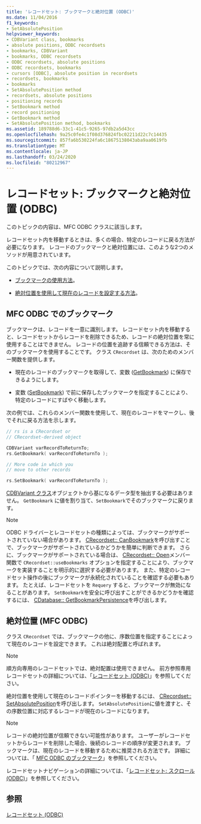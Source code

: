 ```yaml
---
title: 'レコードセット: ブックマークと絶対位置 (ODBC)'
ms.date: 11/04/2016
f1_keywords:
- SetAbsolutePosition
helpviewer_keywords:
- CDBVariant class, bookmarks
- absolute positions, ODBC recordsets
- bookmarks, CDBVariant
- bookmarks, ODBC recordsets
- ODBC recordsets, absolute positions
- ODBC recordsets, bookmarks
- cursors [ODBC], absolute position in recordsets
- recordsets, bookmarks
- bookmarks
- SetAbsolutePosition method
- recordsets, absolute positions
- positioning records
- SetBookmark method
- record positioning
- GetBookmark method
- SetAbsolutePosition method, bookmarks
ms.assetid: 189788d6-33c1-41c5-9265-97db2a5d43cc
ms.openlocfilehash: 9a25c0fe4c1f08d376824fbc02211d22c7c14435
ms.sourcegitcommit: 857fa6b530224fa6c18675138043aba9aa0619fb
ms.translationtype: MT
ms.contentlocale: ja-JP
ms.lasthandoff: 03/24/2020
ms.locfileid: "80212967"
---
```

# <a name="recordset-bookmarks-and-absolute-positions-odbc"></a>レコードセット: ブックマークと絶対位置 (ODBC)

このトピックの内容は、MFC ODBC クラスに該当します。

レコードセット内を移動するときは、多くの場合、特定のレコードに戻る方法が必要になります。 レコードのブックマークと絶対位置には、このような2つのメソッドが用意されています。

このトピックでは、次の内容について説明します。

- [ブックマークの使用方法](#_core_bookmarks_in_mfc_odbc)。

- [絶対位置を使用して現在のレコードを設定する方法](#_core_absolute_positions_in_mfc_odbc)。

##  <a name="bookmarks-in-mfc-odbc"></a><a name="_core_bookmarks_in_mfc_odbc"></a>MFC ODBC でのブックマーク

ブックマークは、レコードを一意に識別します。 レコードセット内を移動すると、レコードセットからレコードを削除できるため、レコードの絶対位置を常に使用することはできません。 レコードの位置を追跡する信頼できる方法は、そのブックマークを使用することです。 クラス `CRecordset` は、次のためのメンバー関数を提供します。

- 現在のレコードのブックマークを取得して、変数 ([GetBookmark](../../mfc/reference/crecordset-class.md#getbookmark)) に保存できるようにします。

- 変数 ([SetBookmark](../../mfc/reference/crecordset-class.md#setbookmark)) で前に保存したブックマークを指定することにより、特定のレコードにすばやく移動します。

次の例では、これらのメンバー関数を使用して、現在のレコードをマークし、後でそれに戻る方法を示します。

```cpp
// rs is a CRecordset or
// CRecordset-derived object

CDBVariant varRecordToReturnTo;
rs.GetBookmark( varRecordToReturnTo );

// More code in which you
// move to other records

rs.SetBookmark( varRecordToReturnTo );
```

[CDBVariant クラス](../../mfc/reference/cdbvariant-class.md)オブジェクトから基になるデータ型を抽出する必要はありません。 `GetBookmark` に値を割り当て、`SetBookmark`でそのブックマークに戻ります。

> [!NOTE]
>  ODBC ドライバーとレコードセットの種類によっては、ブックマークがサポートされていない場合があります。 [CRecordset:: CanBookmark](../../mfc/reference/crecordset-class.md#canbookmark)を呼び出すことで、ブックマークがサポートされているかどうかを簡単に判断できます。 さらに、ブックマークがサポートされている場合は、 [CRecordset:: Open](../../mfc/reference/crecordset-class.md#open)メンバー関数で `CRecordset::useBookmarks` オプションを指定することにより、ブックマークを実装することを明示的に選択する必要があります。 また、特定のレコードセット操作の後にブックマークが永続化されていることを確認する必要もあります。 たとえば、レコードセットを `Requery` すると、ブックマークが無効になることがあります。 `SetBookmark`を安全に呼び出すことができるかどうかを確認するには、 [CDatabase:: GetBookmarkPersistence](../../mfc/reference/cdatabase-class.md#getbookmarkpersistence)を呼び出します。

##  <a name="absolute-positions-in-mfc-odbc"></a><a name="_core_absolute_positions_in_mfc_odbc"></a>絶対位置 (MFC ODBC)

クラス `CRecordset` では、ブックマークの他に、序数位置を指定することによって現在のレコードを設定できます。 これは絶対配置と呼ばれます。

> [!NOTE]
>  順方向専用のレコードセットでは、絶対配置は使用できません。 前方参照専用レコードセットの詳細については、「[レコードセット (ODBC)](../../data/odbc/recordset-odbc.md)」を参照してください。

絶対位置を使用して現在のレコードポインターを移動するには、 [CRecordset:: SetAbsolutePosition](../../mfc/reference/crecordset-class.md#setabsoluteposition)を呼び出します。 `SetAbsolutePosition`に値を渡すと、その序数位置に対応するレコードが現在のレコードになります。

> [!NOTE]
>  レコードの絶対位置が信頼できない可能性があります。 ユーザーがレコードセットからレコードを削除した場合、後続のレコードの順序が変更されます。 ブックマークは、現在のレコードを移動するために推奨される方法です。 詳細については、「 [MFC ODBC のブックマーク](#_core_bookmarks_in_mfc_odbc)」を参照してください。

レコードセットナビゲーションの詳細については、「[レコードセット: スクロール (ODBC)](../../data/odbc/recordset-scrolling-odbc.md)」を参照してください。

## <a name="see-also"></a>参照

[レコードセット (ODBC)](../../data/odbc/recordset-odbc.md)
